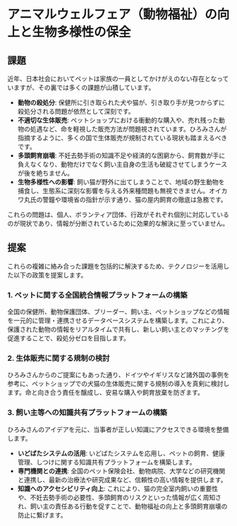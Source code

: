 # アニマルウェルフェア（動物福祉）の向上と生物多様性の保全

## 課題

近年、日本社会においてペットは家族の一員としてかけがえのない存在となっていますが、その裏では多くの課題が山積しています。

*   **動物の殺処分**: 保健所に引き取られた犬や猫が、引き取り手が見つからずに殺処分される問題が依然として深刻です。
*   **不適切な生体販売**: ペットショップにおける衝動的な購入や、売れ残った動物の処遇など、命を軽視した販売方法が問題視されています。ひろみさんが指摘するように、多くの国で生体販売が規制されている現状も踏まえるべきです。
*   **多頭飼育崩壊**: 不妊去勢手術の知識不足や経済的な困窮から、飼育数が手に負えなくなり、動物だけでなく飼い主自身の生活も破綻させてしまうケースが後を絶ちません。
*   **生物多様性への影響**: 飼い猫が野外に出てしまうことで、地域の野生動物を捕食し、生態系に深刻な影響を与える外来種問題も無視できません。オイカワ丸氏の警鐘や環境省の指針が示す通り、猫の屋内飼育の徹底は急務です。

これらの問題は、個人、ボランティア団体、行政がそれぞれ個別に対応しているのが現状であり、情報が分断されているために効果的な解決に至っていません。

## 提案

これらの複雑に絡み合った課題を包括的に解決するため、テクノロジーを活用した以下の政策を提案します。

### 1. ペットに関する全国統合情報プラットフォームの構築

全国の保健所、動物保護団体、ブリーダー、飼い主、ペットショップなどの情報を一元的に管理・連携させるデータベースシステムを構築します。これにより、保護された動物の情報をリアルタイムで共有し、新しい飼い主とのマッチングを促進することで、殺処分ゼロを目指します。

### 2. 生体販売に関する規制の検討

ひろみさんからのご提案にもあった通り、ドイツやイギリスなど諸外国の事例を参考に、ペットショップでの犬猫の生体販売に関する規制の導入を真剣に検討します。命と向き合う責任を醸成し、安易な購入や飼育放棄を防ぎます。

### 3. 飼い主等への知識共有プラットフォームの構築

ひろみさんのアイデアを元に、当事者が正しい知識にアクセスできる環境を整備します。

*   **いどばたシステムの活用**: いどばたシステムを応用し、ペットの飼育、健康管理、しつけに関する知識共有プラットフォームを構築します。
*   **専門機関との連携**: 全国のペット保険会社、動物病院、大学などの研究機関と連携し、最新の治療法や研究成果など、信頼性の高い情報を提供します。
*   **知識へのアクセシビリティ向上**: これにより、猫の完全室内飼いの重要性や、不妊去勢手術の必要性、多頭飼育のリスクといった情報が広く周知され、飼い主の責任ある行動を促すことで、動物福祉の向上と多頭飼育崩壊の防止に繋げます。